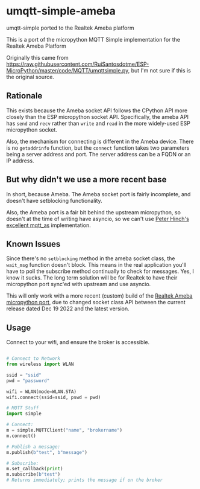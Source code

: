 # umqtt-simple-ameba

umqtt-simple ported to the Realtek Ameba platform

This is a port of the micropython MQTT Simple implementation for the Realtek Ameba Platform

Originally this came from https://raw.githubusercontent.com/RuiSantosdotme/ESP-MicroPython/master/code/MQTT/umqttsimple.py, but I'm not sure if this is the original source.

## Rationale

This exists because the Ameba socket API follows the CPython API more closely than the ESP micropython socket API. Specifically, the ameba API has `send` and `recv` rather than `write` and `read` in the more widely-used ESP micropython socket.

Also, the mechanism for connecting is different in the Ameba device. There is no `getaddrinfo` function, but the `connect` function takes two parameters being a server address and port. The server address can be a FQDN or an IP address. 

## But why didn't we use a more recent base

In short, because Ameba. The Ameba socket port is fairly incomplete, and doesn't have setblocking functionality.

Also, the Ameba port is a fair bit behind the upstream micropython, so doesn't at the time of writing have asyncio, so we can't use [Peter Hinch's excellent mqtt_as](https://github.com/peterhinch/micropython-mqtt) implementation.

## Known Issues

Since there's no `setblocking` method in the ameba socket class, the `wait_msg` function doesn't block. This means in the real application you'll have to poll the subscribe method continually to check for messages. Yes, I know it sucks. The long term solution will be for Realtek to have their micropython port sync'ed with upstream and use asyncio.

This will only work with a more recent (custom) build of the [Realtek Ameba micropython port](https://github.com/ambiot/micropython/tree/ameba), due to changed socket class API between the current release dated Dec 19 2022 and the latest version.

## Usage

Connect to your wifi, and ensure the broker is accessible.

```python

# Connect to Network
from wireless import WLAN

ssid = "ssid"
pwd = "password"

wifi = WLAN(mode=WLAN.STA)
wifi.connect(ssid=ssid, pswd = pwd)

# MQTT Stuff
import simple

# Connect:
m = simple.MQTTClient("name", "brokername")
m.connect()

# Publish a message:
m.publish(b"test", b"message")

# Subscribe:
m.set_callback(print)
m.subscribe(b"test")
# Returns immediately; prints the message if on the broker

```